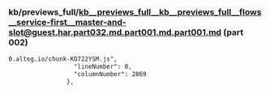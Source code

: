 ### kb/previews_full/kb__previews_full__kb__previews_full__flows__service-first__master-and-slot@guest.har.part032.md.part001.md.part001.md (part 002)

```md
0.alteg.io/chunk-KO722YSM.js",
                  "lineNumber": 0,
                  "columnNumber": 2869
                },
    
```

```
